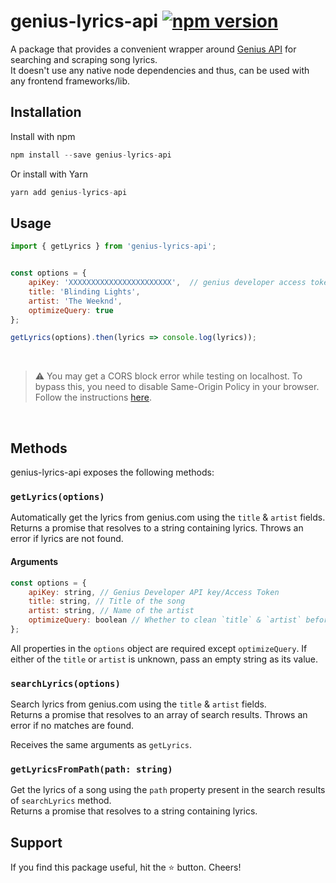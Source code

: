 # genius-lyrics-api [![npm version](https://img.shields.io/npm/v/genius-lyrics-api.svg?style=flat)](https://www.npmjs.com/package/genius-lyrics-api)

A package that provides a convenient wrapper around [Genius API](https://genius.com/developers) for searching and scraping song lyrics.<br/>It doesn't use any native node dependencies and thus, can be used with any frontend frameworks/lib.


## Installation

Install with npm

```js
npm install --save genius-lyrics-api
```

Or install with Yarn

```js
yarn add genius-lyrics-api
```

## Usage

```js
import { getLyrics } from 'genius-lyrics-api';
```

```js

const options = {
	apiKey: 'XXXXXXXXXXXXXXXXXXXXXXX',  // genius developer access token
	title: 'Blinding Lights',
	artist: 'The Weeknd',
	optimizeQuery: true
};

getLyrics(options).then(lyrics => console.log(lyrics));
```
<br>

> :warning: You may get a CORS block error while testing on localhost. To bypass this, you need to disable Same-Origin Policy in your browser. Follow the instructions [here](https://stackoverflow.com/questions/3102819/disable-same-origin-policy-in-chrome).

<br>

## Methods

genius-lyrics-api exposes the following methods:

### `getLyrics(options)`

Automatically get the lyrics from genius.com using the `title` & `artist` fields.<br/>
Returns a promise that resolves to a string containing lyrics. Throws an error if lyrics are not found.

#### Arguments

```js
const options = {
	apiKey: string, // Genius Developer API key/Access Token
	title: string, // Title of the song
	artist: string, // Name of the artist
	optimizeQuery: boolean // Whether to clean `title` & `artist` before searching. `false` by default.
};
```

All properties in the `options` object are required except `optimizeQuery`. If either of the `title` or `artist` is unknown, pass an empty string as its value.

### `searchLyrics(options)`

Search lyrics from genius.com using the `title` & `artist` fields.<br/>
Returns a promise that resolves to an array of search results. Throws an error if no matches are found.

Receives the same arguments as `getLyrics`.

### `getLyricsFromPath(path: string)`

Get the lyrics of a song using the `path` property present in the search results of `searchLyrics` method.<br/>
Returns a promise that resolves to a string containing lyrics.

## Support

If you find this package useful, hit the ⭐️ button. Cheers!